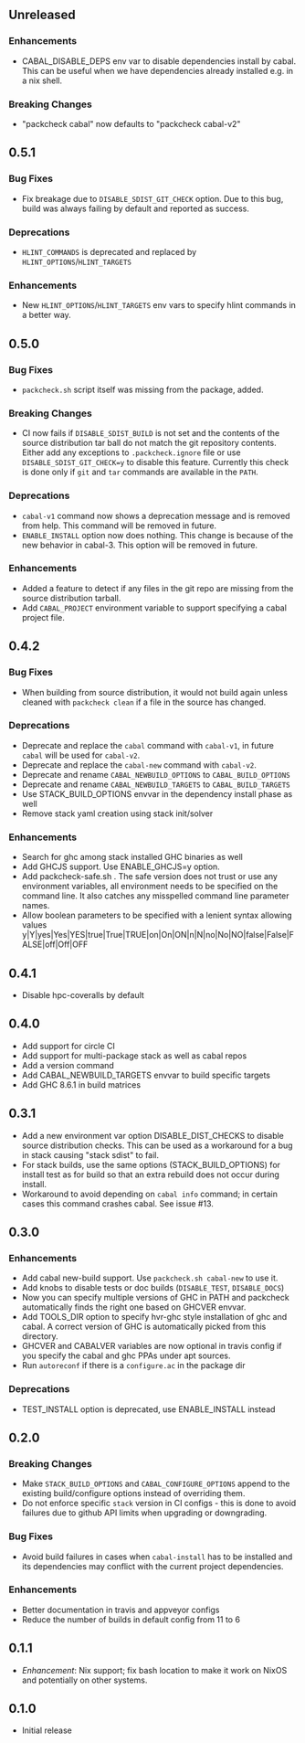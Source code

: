 ## Unreleased

### Enhancements

* CABAL_DISABLE_DEPS env var to disable dependencies install by cabal. This can
  be useful when we have dependencies already installed e.g. in a nix shell.

### Breaking Changes

* "packcheck cabal" now defaults to "packcheck cabal-v2"

## 0.5.1

### Bug Fixes

* Fix breakage due to `DISABLE_SDIST_GIT_CHECK` option. Due to this bug,
  build was always failing by default and reported as success.

### Deprecations

* `HLINT_COMMANDS` is deprecated and replaced by
  `HLINT_OPTIONS`/`HLINT_TARGETS`

### Enhancements

* New `HLINT_OPTIONS`/`HLINT_TARGETS` env vars to specify hlint commands in
  a better way.

## 0.5.0

### Bug Fixes

* `packcheck.sh` script itself was missing from the package, added.

### Breaking Changes

* CI now fails if `DISABLE_SDIST_BUILD` is not set and the contents
  of the source distribution tar ball do not match the git repository
  contents. Either add any exceptions to `.packcheck.ignore` file or use
  `DISABLE_SDIST_GIT_CHECK=y` to disable this feature. Currently this check is
  done only if `git` and `tar` commands are available in the `PATH`.

### Deprecations

* `cabal-v1` command now shows a deprecation message and is removed from help.
  This command will be removed in future.
* `ENABLE_INSTALL` option now does nothing. This change is because of the new
  behavior in cabal-3. This option will be removed in future.

### Enhancements

* Added a feature to detect if any files in the git repo are missing from the
  source distribution tarball.
* Add `CABAL_PROJECT` environment variable to support specifying a cabal
  project file.

## 0.4.2

### Bug Fixes

* When building from source distribution, it would not build again unless
  cleaned with `packcheck clean` if a file in the source has changed.

### Deprecations

* Deprecate and replace the `cabal` command with `cabal-v1`, in future `cabal`
  will be used for `cabal-v2`.
* Deprecate and replace the `cabal-new` command with `cabal-v2`.
* Deprecate and rename `CABAL_NEWBUILD_OPTIONS` to `CABAL_BUILD_OPTIONS`
* Deprecate and rename `CABAL_NEWBUILD_TARGETS` to `CABAL_BUILD_TARGETS`
* Use STACK_BUILD_OPTIONS envvar in the dependency install phase as well
* Remove stack yaml creation using stack init/solver

### Enhancements

* Search for ghc among stack installed GHC binaries as well
* Add GHCJS support. Use ENABLE_GHCJS=y option.
* Add packcheck-safe.sh . The safe version does not trust or use any
  environment variables, all environment needs to be specified on the command
  line. It also catches any misspelled command line parameter names.
* Allow boolean parameters to be specified with a lenient syntax allowing
  values y|Y|yes|Yes|YES|true|True|TRUE|on|On|ON|n|N|no|No|NO|false|False|FALSE|off|Off|OFF

## 0.4.1

* Disable hpc-coveralls by default

## 0.4.0

* Add support for circle CI
* Add support for multi-package stack as well as cabal repos
* Add a version command
* Add CABAL_NEWBUILD_TARGETS envvar to build specific targets
* Add GHC 8.6.1 in build matrices

## 0.3.1

* Add a new environment var option DISABLE_DIST_CHECKS to disable source
  distribution checks. This can be used as a workaround for a bug in stack
  causing "stack sdist" to fail.
* For stack builds, use the same options (STACK_BUILD_OPTIONS) for install test
  as for build so that an extra rebuild does not occur during install.
* Workaround to avoid depending on `cabal info` command; in certain cases this
  command crashes cabal. See issue #13.

## 0.3.0

### Enhancements
* Add cabal new-build support. Use `packcheck.sh cabal-new` to use it.
* Add knobs to disable tests or doc builds (`DISABLE_TEST`, `DISABLE_DOCS`)
* Now you can specify multiple versions of GHC in PATH and packcheck
  automatically finds the right one based on GHCVER envvar.
* Add TOOLS_DIR option to specify hvr-ghc style installation of ghc and
  cabal. A correct version of GHC is automatically picked from this directory.
* GHCVER and CABALVER variables are now optional in travis config if you
  specify the cabal and ghc PPAs under apt sources.
* Run `autoreconf` if there is a `configure.ac` in the package dir

### Deprecations
* TEST_INSTALL option is deprecated, use ENABLE_INSTALL instead

## 0.2.0

### Breaking Changes
* Make `STACK_BUILD_OPTIONS` and `CABAL_CONFIGURE_OPTIONS` append to the
  existing build/configure options instead of overriding them.
* Do not enforce specific `stack` version in CI configs - this is done to avoid
  failures due to github API limits when upgrading or downgrading.

### Bug Fixes
* Avoid build failures in cases when `cabal-install` has to be installed and
  its dependencies may conflict with the current project dependencies.

### Enhancements
* Better documentation in travis and appveyor configs
* Reduce the number of builds in default config from 11 to 6

## 0.1.1

* _Enhancement_: Nix support; fix bash location to make it work on NixOS and
  potentially on other systems.

## 0.1.0

* Initial release
